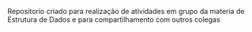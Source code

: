 Repositorio criado para realização de atividades em grupo da materia de Estrutura de Dados e para compartilhamento com outros colegas
